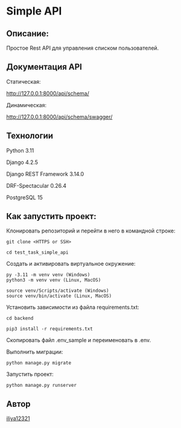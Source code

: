 # Simple API 

## Описание:

Простое Rest API для управления списком пользователей.

## Документация API

Статическая:

http://127.0.0.1:8000/api/schema/

Динамическая:

http://127.0.0.1:8000/api/schema/swagger/


## Технологии

Python 3.11

Django 4.2.5

Django REST Framework 3.14.0

DRF-Spectacular 0.26.4

PostgreSQL 15


## Как запустить проект:

Клонировать репозиторий и перейти в него в командной строке:

```
git clone <HTTPS or SSH>
```

```
cd test_task_simple_api
```

Cоздать и активировать виртуальное окружение:
```
py -3.11 -m venv venv (Windows)
python3 -m venv venv (Linux, MacOS)

source venv/Scripts/activate (Windows)
source venv/bin/activate (Linux, MacOS)
```

Установить зависимости из файла requirements.txt:

```
cd backend
```

```
pip3 install -r requirements.txt
```

Скопировать файл .env_sample и переименовать в .env.

Выполнить миграции:

```
python manage.py migrate
```

Запустить проект:

```
python manage.py runserver
```

## Автор

[iliya12321](https://github.com/iliya12321)
